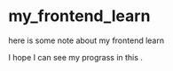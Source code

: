 # my_frontend_learn

here is some note about my frontend learn

I hope I can see my prograss in this .
